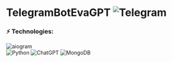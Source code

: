 # TelegramBotEvaGPT ![Telegram](https://img.shields.io/badge/Telegram-blue?logo=telegram&logoColor=white&style=for-the-badge)

### ⚡ Technologies:  
![aiogram](https://img.shields.io/badge/telegram-aiogram-blue.svg?style=flat-square&logo=Windows%2011&logoColor=white)
<br>
![Python](https://img.shields.io/badge/python-3670A0?style=plastic&logo=python&logoColor=ffdd54)
![ChatGPT](https://img.shields.io/badge/chatGPT-74aa9c?style=plastic&logo=openai&logoColor=white)
![MongoDB](https://img.shields.io/badge/MongoDB-%234ea94b.svg?style=plastic&logo=mongodb&logoColor=white)
